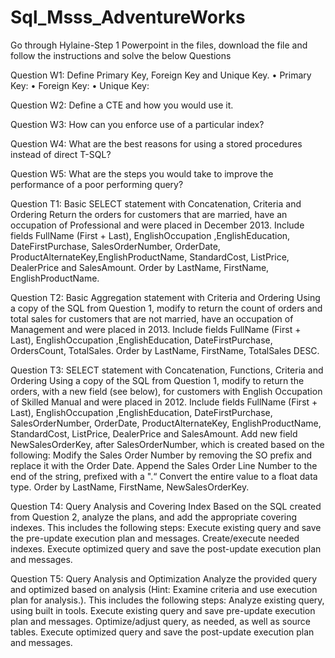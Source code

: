 # Sql_Msss_AdventureWorks

Go through Hylaine-Step 1 Powerpoint in the files, download the file and follow the instructions and solve the below Questions 
 

Question W1:  Define Primary Key, Foreign Key and Unique Key.
•	Primary Key:
•	Foreign Key:
•	Unique Key:


Question W2:  Define a CTE and how you would use it.



Question W3:  How can you enforce use of a particular index?


Question W4:  What are the best reasons for using a stored procedures instead of direct T-SQL?


Question W5:  What are the steps you would take to improve the performance of a poor performing query?



Question T1:  Basic SELECT statement with Concatenation, Criteria and Ordering
	Return the orders for customers that are married, have an occupation of Professional and were placed in December 2013.
	Include fields FullName (First + Last), EnglishOccupation ,EnglishEducation, DateFirstPurchase, SalesOrderNumber, OrderDate, ProductAlternateKey,EnglishProductName, StandardCost, ListPrice, DealerPrice and SalesAmount.
	Order by LastName, FirstName, EnglishProductName.



Question T2:  Basic Aggregation statement with Criteria and Ordering
	Using a copy of the SQL from Question 1, modify to return the count of orders and total sales for  customers that are not married, have an occupation of Management and were placed in 2013.
	Include fields FullName (First + Last), EnglishOccupation ,EnglishEducation, DateFirstPurchase,  OrdersCount, TotalSales.
	Order by LastName, FirstName, TotalSales DESC.



Question T3:  SELECT statement with Concatenation, Functions, Criteria and Ordering
	Using a copy of the SQL from Question 1, modify to return the orders, with a new field (see below), for customers with English Occupation of Skilled Manual and were placed in 2012.
	Include fields FullName (First + Last), EnglishOccupation ,EnglishEducation, DateFirstPurchase, SalesOrderNumber, OrderDate, ProductAlternateKey, EnglishProductName, StandardCost, ListPrice, DealerPrice and SalesAmount.
	Add new field NewSalesOrderKey, after SalesOrderNumber, which is created based on the following:
	Modify the Sales Order Number by removing the SO prefix and replace it with the Order Date. 
	Append the Sales Order Line Number to the end of the string, prefixed with a ".“
	Convert the entire value to a float data type.
	Order by LastName, FirstName, NewSalesOrderKey.



Question T4:  Query Analysis and Covering Index
	Based on the SQL created from Question 2, analyze the plans, and add the appropriate covering indexes.  This includes the following steps:
	Execute existing query and save the pre-update execution plan and messages.
	Create/execute needed indexes.
	Execute optimized query and save the post-update execution plan and messages.
	
Question T5:  Query Analysis and Optimization
	Analyze the provided query and optimized based on analysis (Hint:  Examine criteria and use execution plan for analysis.).  This includes the following steps:
	Analyze existing query, using built in tools.
	Execute existing query and save pre-update execution plan and messages.
	Optimize/adjust query, as needed, as well as source tables.
Execute optimized query and save the post-update execution plan and messages.




